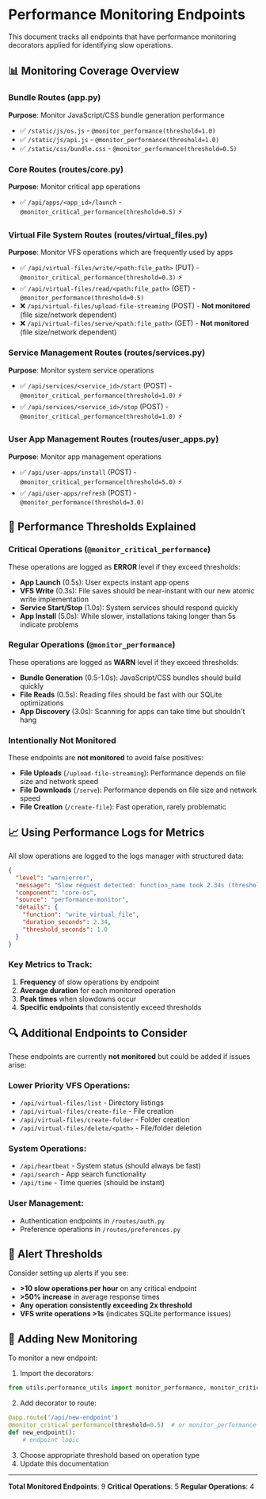 # Performance Monitoring Endpoints

This document tracks all endpoints that have performance monitoring decorators applied for identifying slow operations.

## 📊 Monitoring Coverage Overview

### Bundle Routes (app.py)
**Purpose**: Monitor JavaScript/CSS bundle generation performance
- ✅ `/static/js/os.js` - `@monitor_performance(threshold=1.0)` 
- ✅ `/static/js/api.js` - `@monitor_performance(threshold=1.0)`
- ✅ `/static/css/bundle.css` - `@monitor_performance(threshold=0.5)`

### Core Routes (routes/core.py)
**Purpose**: Monitor critical app operations
- ✅ `/api/apps/<app_id>/launch` - `@monitor_critical_performance(threshold=0.5)` ⚡

### Virtual File System Routes (routes/virtual_files.py)
**Purpose**: Monitor VFS operations which are frequently used by apps
- ✅ `/api/virtual-files/write/<path:file_path>` (PUT) - `@monitor_critical_performance(threshold=0.3)` ⚡
- ✅ `/api/virtual-files/read/<path:file_path>` (GET) - `@monitor_performance(threshold=0.5)`
- ❌ `/api/virtual-files/upload-file-streaming` (POST) - **Not monitored** (file size/network dependent)
- ❌ `/api/virtual-files/serve/<path:file_path>` (GET) - **Not monitored** (file size/network dependent)

### Service Management Routes (routes/services.py)
**Purpose**: Monitor system service operations
- ✅ `/api/services/<service_id>/start` (POST) - `@monitor_critical_performance(threshold=1.0)` ⚡
- ✅ `/api/services/<service_id>/stop` (POST) - `@monitor_critical_performance(threshold=1.0)` ⚡

### User App Management Routes (routes/user_apps.py)
**Purpose**: Monitor app management operations
- ✅ `/api/user-apps/install` (POST) - `@monitor_critical_performance(threshold=5.0)` ⚡
- ✅ `/api/user-apps/refresh` (POST) - `@monitor_performance(threshold=3.0)`

## 🎯 Performance Thresholds Explained

### Critical Operations (`@monitor_critical_performance`)
These operations are logged as **ERROR** level if they exceed thresholds:
- **App Launch** (0.5s): User expects instant app opens
- **VFS Write** (0.3s): File saves should be near-instant with our new atomic write implementation
- **Service Start/Stop** (1.0s): System services should respond quickly
- **App Install** (5.0s): While slower, installations taking longer than 5s indicate problems

### Regular Operations (`@monitor_performance`)
These operations are logged as **WARN** level if they exceed thresholds:
- **Bundle Generation** (0.5-1.0s): JavaScript/CSS bundles should build quickly
- **File Reads** (0.5s): Reading files should be fast with our SQLite optimizations
- **App Discovery** (3.0s): Scanning for apps can take time but shouldn't hang

### Intentionally Not Monitored
These endpoints are **not monitored** to avoid false positives:
- **File Uploads** (`/upload-file-streaming`): Performance depends on file size and network speed
- **File Downloads** (`/serve`): Performance depends on file size and network speed
- **File Creation** (`/create-file`): Fast operation, rarely problematic

## 📈 Using Performance Logs for Metrics

All slow operations are logged to the logs manager with structured data:

```json
{
  "level": "warn|error",
  "message": "Slow request detected: function_name took 2.34s (threshold: 1.0s)",
  "component": "core-os",
  "source": "performance-monitor",
  "details": {
    "function": "write_virtual_file", 
    "duration_seconds": 2.34,
    "threshold_seconds": 1.0
  }
}
```

### Key Metrics to Track:
1. **Frequency** of slow operations by endpoint
2. **Average duration** for each monitored operation
3. **Peak times** when slowdowns occur
4. **Specific endpoints** that consistently exceed thresholds

## 🔍 Additional Endpoints to Consider

These endpoints are currently **not monitored** but could be added if issues arise:

### Lower Priority VFS Operations:
- `/api/virtual-files/list` - Directory listings
- `/api/virtual-files/create-file` - File creation
- `/api/virtual-files/create-folder` - Folder creation
- `/api/virtual-files/delete/<path>` - File/folder deletion

### System Operations:
- `/api/heartbeat` - System status (should always be fast)
- `/api/search` - App search functionality
- `/api/time` - Time queries (should be instant)

### User Management:
- Authentication endpoints in `/routes/auth.py`
- Preference operations in `/routes/preferences.py`

## 🚨 Alert Thresholds

Consider setting up alerts if you see:
- **>10 slow operations per hour** on any critical endpoint
- **>50% increase** in average response times
- **Any operation consistently exceeding 2x threshold**
- **VFS write operations >1s** (indicates SQLite performance issues)

## 📝 Adding New Monitoring

To monitor a new endpoint:

1. Import the decorators:
```python
from utils.performance_utils import monitor_performance, monitor_critical_performance
```

2. Add decorator to route:
```python
@app.route('/api/new-endpoint')
@monitor_critical_performance(threshold=0.5)  # or monitor_performance
def new_endpoint():
    # endpoint logic
```

3. Choose appropriate threshold based on operation type
4. Update this documentation

---

**Total Monitored Endpoints**: 9
**Critical Operations**: 5
**Regular Operations**: 4
